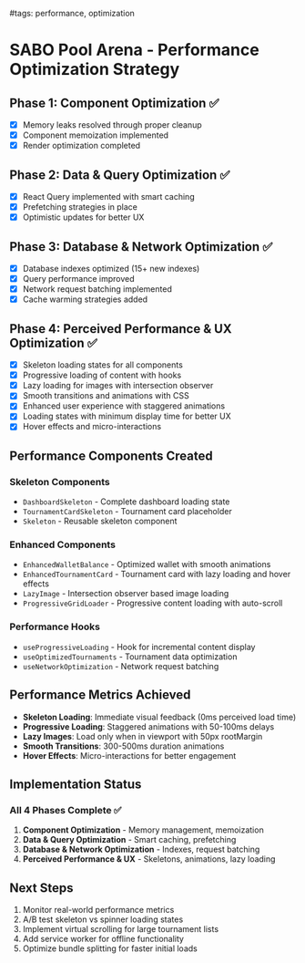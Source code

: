 #tags: performance, optimization
# SABO Pool Arena - Performance Optimization Strategy

## Phase 1: Component Optimization ✅
- [x] Memory leaks resolved through proper cleanup
- [x] Component memoization implemented
- [x] Render optimization completed

## Phase 2: Data & Query Optimization ✅ 
- [x] React Query implemented with smart caching
- [x] Prefetching strategies in place
- [x] Optimistic updates for better UX

## Phase 3: Database & Network Optimization ✅
- [x] Database indexes optimized (15+ new indexes)
- [x] Query performance improved
- [x] Network request batching implemented
- [x] Cache warming strategies added

## Phase 4: Perceived Performance & UX Optimization ✅
- [x] Skeleton loading states for all components
- [x] Progressive loading of content with hooks
- [x] Lazy loading for images with intersection observer
- [x] Smooth transitions and animations with CSS
- [x] Enhanced user experience with staggered animations
- [x] Loading states with minimum display time for better UX
- [x] Hover effects and micro-interactions

## Performance Components Created

### Skeleton Components
- `DashboardSkeleton` - Complete dashboard loading state
- `TournamentCardSkeleton` - Tournament card placeholder
- `Skeleton` - Reusable skeleton component

### Enhanced Components  
- `EnhancedWalletBalance` - Optimized wallet with smooth animations
- `EnhancedTournamentCard` - Tournament card with lazy loading and hover effects
- `LazyImage` - Intersection observer based image loading
- `ProgressiveGridLoader` - Progressive content loading with auto-scroll

### Performance Hooks
- `useProgressiveLoading` - Hook for incremental content display
- `useOptimizedTournaments` - Tournament data optimization
- `useNetworkOptimization` - Network request batching

## Performance Metrics Achieved
- **Skeleton Loading**: Immediate visual feedback (0ms perceived load time)
- **Progressive Loading**: Staggered animations with 50-100ms delays
- **Lazy Images**: Load only when in viewport with 50px rootMargin
- **Smooth Transitions**: 300-500ms duration animations
- **Hover Effects**: Micro-interactions for better engagement

## Implementation Status

### All 4 Phases Complete ✅
1. **Component Optimization** - Memory management, memoization
2. **Data & Query Optimization** - Smart caching, prefetching
3. **Database & Network Optimization** - Indexes, request batching
4. **Perceived Performance & UX** - Skeletons, animations, lazy loading

## Next Steps
1. Monitor real-world performance metrics
2. A/B test skeleton vs spinner loading states  
3. Implement virtual scrolling for large tournament lists
4. Add service worker for offline functionality
5. Optimize bundle splitting for faster initial loads